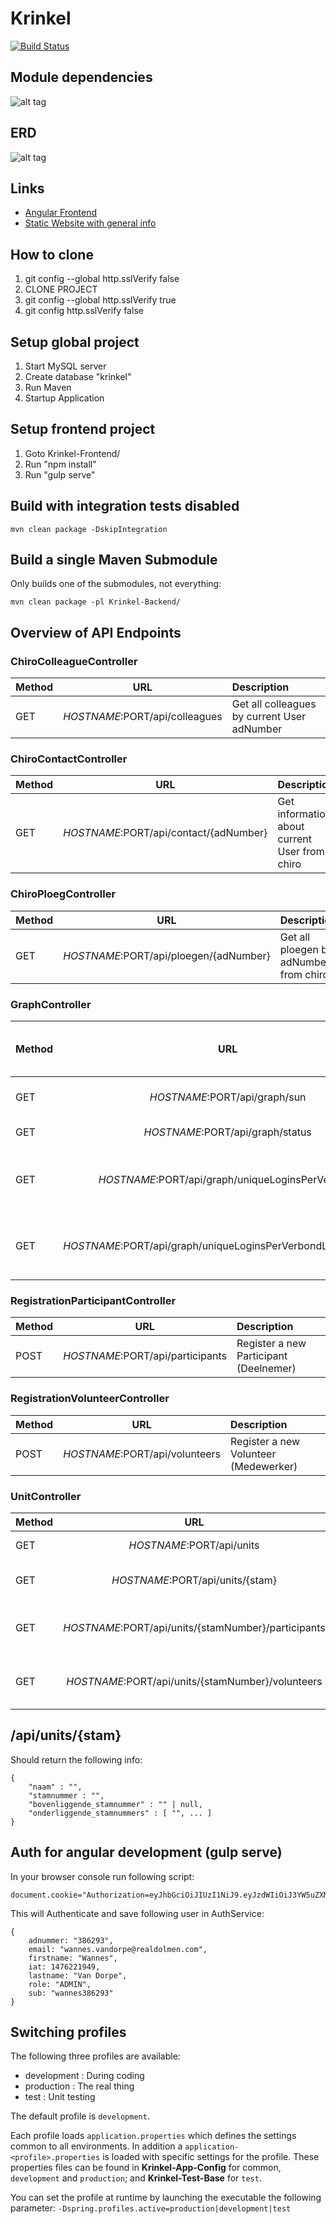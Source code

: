# Krinkel
[![Build Status](https://travis-ci.com/Bumbolt/krinkel.svg?token=Zeuk5x1ZDC7EQTmDtyaK&branch=master)](https://travis-ci.com/Bumbolt/krinkel)

## Module dependencies
![alt tag](http://i.imgur.com/Pj9z23V.png)

## ERD
![alt tag](http://i.imgur.com/dyYmUBP.png)


## Links

* [Angular Frontend](http://localhost:8080/)
* [Static Website with general info](http://localhost:8080/site/index.html)

## How to clone

1. git config --global http.sslVerify false
2. CLONE PROJECT
3. git config --global http.sslVerify true
4. git config http.sslVerify false

## Setup global project

1. Start MySQL server
2. Create database "krinkel"
3. Run Maven
4. Startup Application

## Setup frontend project

1. Goto Krinkel-Frontend/
2. Run "npm install"
3. Run "gulp serve"

## Build with integration tests disabled

    mvn clean package -DskipIntegration

## Build a single Maven Submodule

Only builds one of the submodules, not everything:

    mvn clean package -pl Krinkel-Backend/


## Overview of API Endpoints
### ChiroColleagueController

| Method   | URL                                           | Description
| -------- |:---------------------------------------------:|:---------------------------
| GET      | $HOSTNAME:$PORT/api/colleagues                | Get all colleagues by current User adNumber

### ChiroContactController
| Method   | URL                                           | Description
| -------- |:---------------------------------------------:|:---------------------------
| GET      | $HOSTNAME:$PORT/api/contact/{adNumber}        | Get information about current User from chiro

### ChiroPloegController
| Method   | URL                                           | Description
| -------- |:---------------------------------------------:|:---------------------------
| GET      | $HOSTNAME:$PORT/api/ploegen/{adNumber}        | Get all ploegen by adNumber from chiro

### GraphController
| Method   | URL                                                          | Description (all angular-nvd3)
| -------- |:------------------------------------------------------------:|:---------------------------
| GET      | $HOSTNAME:$PORT/api/graph/sun                                | make Sunburst Chart 
| GET      | $HOSTNAME:$PORT/api/graph/status                             | make Pie Chart
| GET      | $HOSTNAME:$PORT/api/graph/uniqueLoginsPerVerbond             | make MuliBar Chart with all login data
| GET      | $HOSTNAME:$PORT/api/graph/uniqueLoginsPerVerbondLastTwoWeeks | make MuliBar Chart with off last two weeks

### RegistrationParticipantController
| Method   | URL                                           | Description
| -------- |:---------------------------------------------:|:---------------------------
| POST     | $HOSTNAME:$PORT/api/participants              | Register a new Participant (Deelnemer)

### RegistrationVolunteerController
| Method   | URL                                           | Description
| -------- |:---------------------------------------------:|:---------------------------
| POST     | $HOSTNAME:$PORT/api/volunteers                | Register a new Volunteer (Medewerker)

### UnitController
| Method   | URL                                           | Description
| -------- |:---------------------------------------------:|:---------------------------
| GET      | $HOSTNAME:$PORT/api/units                           | Get alle Verbonden
| GET      | $HOSTNAME:$PORT/api/units/{stam}                    | Get alle Gewest/Groepen by stamNumber
| GET      | $HOSTNAME:$PORT/api/units/{stamNumber}/participants | Get alle participants by stamNumber groep
| GET      | $HOSTNAME:$PORT/api/units/{stamNumber}/volunteers   | Get alle volunteers by stamNumber groep

## /api/units/{stam}
Should return the following info:

    {
        "naam" : "",
        "stamnummer : "",
        "bovenliggende_stamnummer" : "" | null,
        "onderliggende_stamnummers" : [ "", ... ]
    }

## Auth for angular development (gulp serve)

In your browser console run following script:

    document.cookie="Authorization=eyJhbGciOiJIUzI1NiJ9.eyJzdWIiOiJ3YW5uZXMzODYyOTMiLCJmaXJzdG5hbWUiOiJXYW5uZXMiLCJsYXN0bmFtZSI6IlZhbiBEb3JwZSIsImFkbnVtbWVyIjoiMzg2MjkzIiwiZW1haWwiOiJ3YW5uZXMudmFuZG9ycGVAcmVhbGRvbG1lbi5jb20iLCJyb2xlIjoiQURNSU4iLCJpYXQiOjE0NzYyMjE5NDl9.tBEEHInAi2XIytldcPw6j0Y_fQDDt5WI2t2Qyo_6qBc"

This will Authenticate and save following user in AuthService:

    {
        adnummer: "386293",
        email: "wannes.vandorpe@realdolmen.com",
        firstname: "Wannes",
        iat: 1476221949,
        lastname: "Van Dorpe",
        role: "ADMIN",
        sub: "wannes386293"
    }
    
    
## Switching profiles

The following three profiles are available:

* development : During coding
* production : The real thing
* test : Unit testing

The default profile is `development`.

Each profile loads `application.properties` which defines the settings  common to all environments. 
In addition a `application-<profile>.properties` is loaded with specific settings for the profile.
These properties files can be found in **Krinkel-App-Config** for common, `development` and `production`; and **Krinkel-Test-Base** for `test`.

You can set the profile at runtime by launching the executable the following parameter: `-Dspring.profiles.active=production|development|test`
